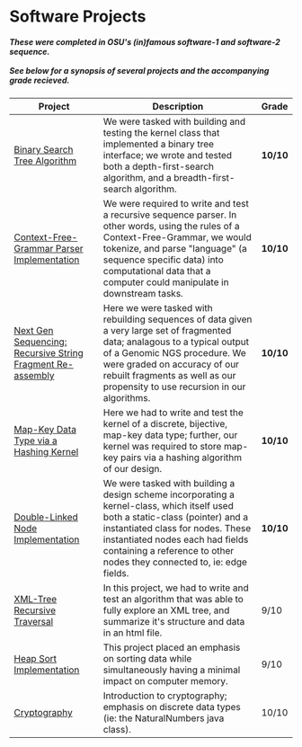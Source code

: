 <h1> Software Projects </h1>
<h5> These were completed in OSU's (in)famous software-1 and software-2 sequence.<br> <br>See below for a synopsis of several projects and the accompanying grade recieved.
 </h5>

| Project | Description | Grade |
| --- | --- | --- |
| [Binary Search Tree Algorithm](https://github.com/SB-27182/software-projects_OSU/tree/master/Software-2/S2P4-BinarySearchTree_Implementation_via_SetKernel) | We were tasked with building and testing the kernel class that implemented a binary tree interface; we wrote and tested both a depth-first-search algorithm, and a breadth-first-search algorithm. | **10/10**
| [Context-Free-Grammar Parser Implementation](https://github.com/SB-27182/software-projects_OSU/tree/master/Software-2/S2P8-Parser) | We were required to write and test a recursive sequence parser. In other words, using the rules of a Context-Free-Grammar, we would tokenize, and parse "language" (a sequence specific data) into computational data that a computer could manipulate in downstream tasks. | **10/10**
| [Next Gen Sequencing: Recursive String Fragment Re-assembly](https://github.com/SB-27182/software-projects_OSU/tree/master/Software-1/S1P9-NGS_DNA_ReccursiveFragmentReassembly) | Here we were tasked with rebuilding sequences of data given a very large set of fragmented data; analagous to a typical output of a Genomic NGS procedure. We were graded on accuracy of our rebuilt fragments as well as our propensity to use recursion in our algorithms. | **10/10**
| [Map-Key Data Type via a Hashing Kernel](https://github.com/SB-27182/software-projects_OSU/tree/master/Software-2/S2P3-MapDataType_Implementation_via_HashingKernel)| Here we had to write and test the kernel of a discrete, bijective, map-key data type; further, our kernel was required to store map-key pairs via a hashing algorithm of our design.| **10/10**
| [Double-Linked Node Implementation](https://github.com/SB-27182/software-projects_OSU/tree/master/Software-2/S2P6-DoubleLinkedNodes_KernelClass) | We were tasked with building a design scheme incorporating a kernel-class, which itself used both a static-class (pointer) and a instantiated class for nodes. These instantiated nodes each had fields containing a reference to other nodes they connected to, ie: edge fields. | **10/10**
| [XML-Tree Recursive Traversal](https://github.com/SB-27182/software-projects_OSU/tree/master/Software-1/S1P7-XMLTree_ReccursiveTraversal) | In this project, we had to write and test an algorithm that was able to fully explore an XML tree, and summarize it's structure and data in an html file. | 9/10
| [Heap Sort Implementation](https://github.com/SB-27182/software-projects_OSU/tree/master/Software-2/S2P5-HeapSort_KernelClass) | This project placed an emphasis on sorting data while simultaneously having a minimal impact on computer memory. | 9/10
| [Cryptography](https://github.com/SB-27182/software-projects_OSU/tree/master/Software-1/S1P8-CryptoAlgorithm) | Introduction to cryptography; emphasis on discrete data types (ie: the NaturalNumbers java class). | 10/10

